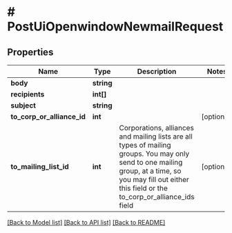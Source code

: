 # # PostUiOpenwindowNewmailRequest

## Properties

Name | Type | Description | Notes
------------ | ------------- | ------------- | -------------
**body** | **string** |  |
**recipients** | **int[]** |  |
**subject** | **string** |  |
**to_corp_or_alliance_id** | **int** |  | [optional]
**to_mailing_list_id** | **int** | Corporations, alliances and mailing lists are all types of mailing groups. You may only send to one mailing group, at a time, so you may fill out either this field or the to_corp_or_alliance_ids field | [optional]

[[Back to Model list]](../../README.md#models) [[Back to API list]](../../README.md#endpoints) [[Back to README]](../../README.md)
